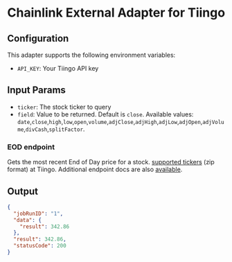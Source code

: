 # Chainlink External Adapter for Tiingo

## Configuration

This adapter supports the following environment variables:

- `API_KEY`: Your Tiingo API key

## Input Params

- `ticker`: The stock ticker to query
- `field`: Value to be returned. Default is `close`. Available values: `date`,`close`,`high`,`low`,`open`,`volume`,`adjClose`,`adjHigh`,`adjLow`,`adjOpen`,`adjVolume`,`divCash`,`splitFactor`.

### EOD endpoint

Gets the most recent End of Day price for a stock. [supported tickers](https://apimedia.tiingo.com/docs/tiingo/daily/supported_tickers.zip) (zip format) at Tiingo. Additional endpoint docs are also [available](https://api.tiingo.com/documentation/end-of-day).

## Output

```json
{
  "jobRunID": "1",
  "data": {
    "result": 342.86
  },
  "result": 342.86,
  "statusCode": 200
}
```
